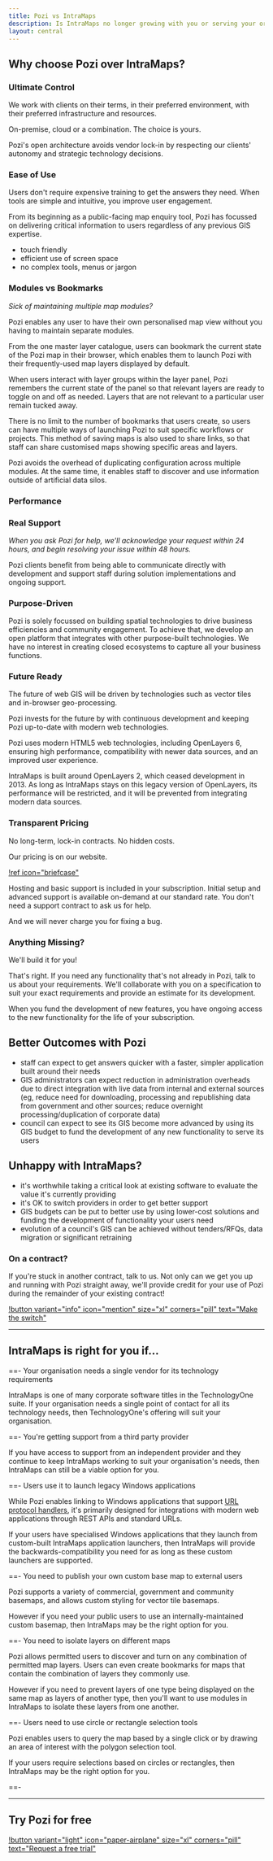 ```yaml
---
title: Pozi vs IntraMaps
description: Is IntraMaps no longer growing with you or serving your organisation's needs? Pozi is your alternative GIS platform with the features you need, plus real support.
layout: central
---
```


## Why choose Pozi over IntraMaps?

### Ultimate Control

We work with clients on their terms, in their preferred environment, with their preferred infrastructure and resources.

On-premise, cloud or a combination. The choice is yours.

Pozi's open architecture avoids vendor lock-in by respecting our clients' autonomy and strategic technology decisions.

### Ease of Use

Users don't require expensive training to get the answers they need. When tools are simple and intuitive, you improve user engagement.

From its beginning as a public-facing map enquiry tool, Pozi has focussed on delivering critical information to users regardless of any previous GIS expertise.

* touch friendly
* efficient use of screen space
* no complex tools, menus or jargon

### Modules vs Bookmarks

*Sick of maintaining multiple map modules?*

Pozi enables any user to have their own personalised map view without you having to maintain separate modules.

From the one master layer catalogue, users can bookmark the current state of the Pozi map in their browser, which enables them to launch Pozi with their frequently-used map layers displayed by default.

When users interact with layer groups within the layer panel, Pozi remembers the current state of the panel so that relevant layers are ready to toggle on and off as needed. Layers that are not relevant to a particular user remain tucked away.

There is no limit to the number of bookmarks that users create, so users can have multiple ways of launching Pozi to suit specific workflows or projects. This method of saving maps is also used to share links, so that staff can share customised maps showing specific areas and layers.

Pozi avoids the overhead of duplicating configuration across multiple modules. At the same time, it enables staff to discover and use information outside of artificial data silos.

### Performance

### Real Support

*When you ask Pozi for help, we'll acknowledge your request within 24 hours, and begin resolving your issue within 48 hours.*

Pozi clients benefit from being able to communicate directly with development and support staff during solution implementations and ongoing support.

### Purpose-Driven

Pozi is solely focussed on building spatial technologies to drive business efficiencies and community engagement. To achieve that, we develop an open platform that integrates with other purpose-built technologies. We have no interest in creating closed ecosystems to capture all your business functions.

### Future Ready

The future of web GIS will be driven by technologies such as vector tiles and in-browser geo-processing.

Pozi invests for the future by with continuous development and keeping Pozi up-to-date with modern web technologies.

Pozi uses modern HTML5 web technologies, including OpenLayers 6, ensuring high performance, compatibility with newer data sources, and an improved user experience.

IntraMaps is built around OpenLayers 2, which ceased development in 2013. As long as IntraMaps stays on this legacy version of OpenLayers, its performance will be restricted, and it will be prevented from integrating modern data sources.

### Transparent Pricing

No long-term, lock-in contracts. No hidden costs.

Our pricing is on our website.

[!ref icon="briefcase"](/pricing/)

Hosting and basic support is included in your subscription. Initial setup and advanced support is available on-demand at our standard rate. You don't need a support contract to ask us for help.

And we will never charge you for fixing a bug.

### Anything Missing?

We'll build it for you!

That's right. If you need any functionality that's not already in Pozi, talk to us about your requirements. We'll collaborate with you on a specification to suit your exact requirements and provide an estimate for its development.

When you fund the development of new features, you have ongoing access to the new functionality for the life of your subscription.

## Better Outcomes with Pozi

* staff can expect to get answers quicker with a faster, simpler application built around their needs
* GIS administrators can expect reduction in administration overheads due to direct integration with live data from internal and external sources (eg, reduce need for downloading, processing and republishing data from government and other sources; reduce overnight processing/duplication of corporate data)
* council can expect to see its GIS become more advanced by using its GIS budget to fund the development of any new functionality to serve its users

## Unhappy with IntraMaps?

* it's worthwhile taking a critical look at existing software to evaluate the value it's currently providing
* it's OK to switch providers in order to get better support
* GIS budgets can be put to better use by using lower-cost solutions and funding the development of functionality your users need
* evolution of a council's GIS can be achieved without tenders/RFQs, data migration or significant retraining

### On a contract?

If you're stuck in another contract, talk to us. Not only can we get you up and running with Pozi straight away, we'll provide credit for your use of Pozi during the remainder of your existing contract!

[!button variant="info" icon="mention" size="xl" corners="pill" text="Make the switch"](/contact/)

---

## IntraMaps is right for you if...

==- Your organisation needs a single vendor for its technology requirements

IntraMaps is one of many corporate software titles in the TechnologyOne suite. If your organisation needs a single point of contact for all its technology needs, then TechnologyOne's offering will suit your organisation.

==- You're getting support from a third party provider

If you have access to support from an independent provider and they continue to keep IntraMaps working to suit your organisation's needs, then IntraMaps can still be a viable option for you.

==- Users use it to launch legacy Windows applications

While Pozi enables linking to Windows applications that support [URL protocol handlers](/tags/url-protocol-handler/), it's primarily designed for integrations with modern web applications through REST APIs and standard URLs.

If your users have specialised Windows applications that they launch from custom-built IntraMaps application launchers, then IntraMaps will provide the backwards-compatibility you need for as long as these custom launchers are supported.

==- You need to publish your own custom base map to external users

Pozi supports a variety of commercial, government and community basemaps, and allows custom styling for vector tile basemaps.

However if you need your public users to use an internally-maintained custom basemap, then IntraMaps may be the right option for you.

==- You need to isolate layers on different maps

Pozi allows permitted users to discover and turn on any combination of permitted map layers. Users can even create bookmarks for maps that contain the combination of layers they commonly use.

However if you need to prevent layers of one type being displayed on the same map as layers of another type, then you'll want to use modules in IntraMaps to isolate these layers from one another.

==- Users need to use circle or rectangle selection tools

Pozi enables users to query the map based by a single click or by drawing an area of interest with the polygon selection tool.

If your users require selections based on circles or rectangles, then IntraMaps may be the right option for you.

==-

---

## Try Pozi for free 

[!button variant="light" icon="paper-airplane" size="xl" corners="pill" text="Request a free trial"](/trial/)
